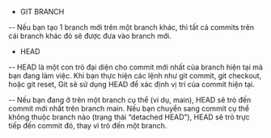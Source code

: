 - GIT BRANCH

-- Nếu bạn tạo 1 branch mới trên một branch khác, thì tất cả commits trên cái branch khác đó sẽ được đưa vào branch mới.

- HEAD

-- HEAD là một con trỏ đại diện cho commit mới nhất của branch hiện tại mà bạn đang làm việc. Khi bạn thực hiện các lệnh như git commit, git checkout, hoặc git reset, Git sẽ sử dụng HEAD để xác định vị trí của commit hiện tại.

-- Nếu bạn đang ở trên một branch cụ thể (ví dụ, main), HEAD sẽ trỏ đến commit mới nhất trên branch main.
Nếu bạn chuyển sang commit cụ thể không thuộc branch nào (trạng thái “detached HEAD”), HEAD sẽ trỏ trực tiếp đến commit đó, thay vì trỏ đến một branch.
